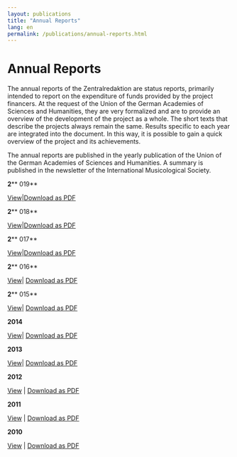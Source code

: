 ```yaml
---
layout: publications
title: "Annual Reports"
lang: en
permalink: /publications/annual-reports.html
---
```


# Annual Reports

The annual reports of the Zentralredaktion are status reports, primarily intended to report on the expenditure of funds provided by the project financers. At the request of the Union of the German Academies of Sciences and Humanities, they are very formalized and are to provide an overview of the development of the project as a whole. The short texts that describe the projects always remain the same. Results specific to each year are integrated into the document. In this way, it is possible to gain a quick overview of the project and its achievements.

The annual reports are published in the yearly publication of the Union of the German Academies of Sciences and Humanities. A summary is published in the newsletter of the International Musicological Society.



**2**** 019**

[View](/en/publications/annual-reports/2019.html#c3967)|[Download as PDF](/uploads/user_upload/RISM-Jahresbericht-19_EN.pdf)



**2**** 018**

[View](/en/publications/annual-reports/2018.html)|[Download as PDF](/fileadmin/content/community-content/Zentralredaktion/Jahresberichte/RISM-Jahresbericht-18_EN.pdf)



**2**** 017**

[View](/en/publications/annual-reports/2017.html)|[Download as PDF](/fileadmin/content/Jahresbericht2017_EN.pdf)



**2**** 016**

[View](/en/publications/annual-reports/2016.html#c3434)| [Download as PDF](/fileadmin/content/Jahresbericht_EN_2016.pdf)



**2**** 015**

[View](/en/publications/annual-reports/2015.html#c3227)| [Download as PDF](/fileadmin/content/Jahresbericht_EN_2015.pdf)



**2014**

[View](/en/publications/annual-reports/2014.html)| [Download as PDF](/fileadmin/content/community-content/Zentralredaktion/Annual_Report_2014.pdf)



**2013**

[View](/en/publications/annual-reports/2013.html#c2693)| [Download as PDF](/fileadmin/content/community-content/Zentralredaktion/Jahresbericht_EN_web_2013.pdf)



**2012**

[View](/en/publications/annual-reports/2012.html#c2449) | [Download as PDF](/fileadmin/content/community-content/Zentralredaktion/JahresberichtEnglisch.pdf)



**2011**

[View](/en/publications/annual-reports/2011.html) | [Download as PDF](/fileadmin/content/community-content/Zentralredaktion/Jahresbericht%202011%20englisch_01.pdf)



**2010**

[View](/en/publications/annual-reports/2010.html) | [Download as PDF](/fileadmin/content/community-content/Zentralredaktion/JahresberichtEnglisch%202010.pdf)